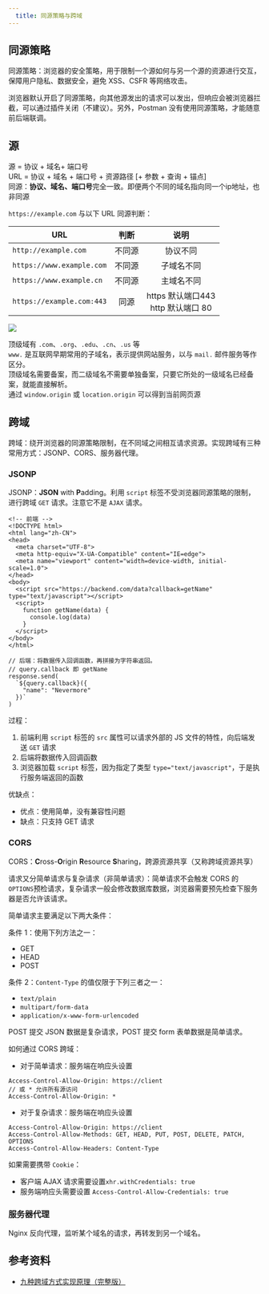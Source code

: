 ```yaml
---
  title: 同源策略与跨域
---
```


## 同源策略

同源策略：浏览器的安全策略，用于限制一个源如何与另一个源的资源进行交互，保障用户隐私、数据安全，避免 XSS、CSFR 等网络攻击。

浏览器默认开启了同源策略，向其他源发出的请求可以发出，但响应会被浏览器拦截，可以通过插件关闭（不建议）。另外，Postman 没有使用同源策略，才能随意前后端联调。

## 源

源 = 协议 + 域名+ 端口号  
URL = 协议 + 域名 + 端口号 + 资源路径 [+ 参数 + 查询 + 锚点]  
同源：**协议、域名、端口号**完全一致。即便两个不同的域名指向同一个ip地址，也非同源

`https://example.com` 与以下 URL 同源判断：

|URL|判断|说明|
|-|:-:|:-:|
|`http://example.com`|不同源|协议不同|
|`https://www.example.com`|不同源|子域名不同|
|`https://www.example.cn`|不同源|主域名不同|
|`https://example.com:443`|同源|https 默认端口443<br>http 默认端口 80|

<img class="medium-img" src="https://nevermore-picbed-1304219157.cos.ap-guangzhou.myqcloud.com/域名.png"/>

顶级域有 `.com`、`.org`、`.edu`、`.cn`、`.us` 等  
`www.` 是互联网早期常用的子域名，表示提供网站服务，以与 `mail.` 邮件服务等作区分。  
顶级域名需要备案，而二级域名不需要单独备案，只要它所处的一级域名已经备案，就能直接解析。  
通过 `window.origin` 或 `location.origin` 可以得到当前网页源

## 跨域

跨域：绕开浏览器的同源策略限制，在不同域之间相互请求资源。实现跨域有三种常用方式：JSONP、CORS、服务器代理。

### JSONP

JSONP：**JSON** with **P**adding。利用 `script` 标签不受浏览器同源策略的限制，进行跨域 `GET` 请求。注意它不是 `AJAX` 请求。

```html:no-line-numbers
<!-- 前端 -->
<!DOCTYPE html>
<html lang="zh-CN">
<head>
  <meta charset="UTF-8">
  <meta http-equiv="X-UA-Compatible" content="IE=edge">
  <meta name="viewport" content="width=device-width, initial-scale=1.0">
</head>
<body>
  <script src="https://backend.com/data?callback=getName" type="text/javascript"></script>
  <script>
    function getName(data) {
      console.log(data)
    }
  </script>
</body>
</html>
```

```js:no-line-numbers
// 后端：将数据传入回调函数，再拼接为字符串返回。
// query.callback 即 getName
response.send(
  `${query.callback}({
    "name": "Nevermore"
  })`
)
```

过程：

1. 前端利用 `script` 标签的 `src` 属性可以请求外部的 JS 文件的特性，向后端发送  `GET` 请求
2. 后端将数据传入回调函数
3. 浏览器加载 `script` 标签，因为指定了类型 `type="text/javascript"`，于是执行服务端返回的函数

优缺点：

- 优点：使用简单，没有兼容性问题
- 缺点：只支持 GET 请求

### CORS

CORS：**C**ross-**O**rigin **R**esource **S**haring，跨源资源共享（又称跨域资源共享）

请求又分简单请求与复杂请求（非简单请求）：简单请求不会触发 CORS 的 `OPTIONS`预检请求，复杂请求一般会修改数据库数据，浏览器需要预先检查下服务器是否允许该请求。

简单请求主要满足以下两大条件：

条件 1：使用下列方法之一：

- GET
- HEAD
- POST

条件 2：`Content-Type` 的值仅限于下列三者之一：

- `text/plain`
- `multipart/form-data`
- `application/x-www-form-urlencoded`

POST 提交 JSON 数据是复杂请求，POST 提交 form 表单数据是简单请求。

如何通过 CORS 跨域：

- 对于简单请求：服务端在响应头设置

```http:no-line-numbers
Access-Control-Allow-Origin: https://client
// 或 * 允许所有源访问
Access-Control-Allow-Origin: * 
```

- 对于复杂请求：服务端在响应头设置

```http:no-line-numbers
Access-Control-Allow-Origin: https://client
Access-Control-Allow-Methods: GET, HEAD, PUT, POST, DELETE, PATCH, OPTIONS
Access-Control-Allow-Headers: Content-Type
```

如果需要携带 `Cookie`：

- 客户端 AJAX 请求需要设置`xhr.withCredentials: true`
- 服务端响应头需要设置 `Access-Control-Allow-Credentials: true`

### 服务器代理

Nginx 反向代理，监听某个域名的请求，再转发到另一个域名。

## 参考资料

- [九种跨域方式实现原理（完整版）](https://juejin.cn/post/6844903767226351623)

